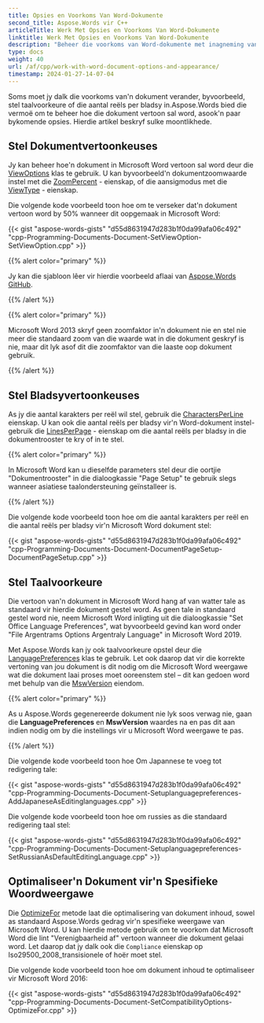 ```yaml
---
title: Opsies en Voorkoms Van Word-Dokumente
second_title: Aspose.Words vir C++
articleTitle: Werk Met Opsies en Voorkoms Van Word-Dokumente
linktitle: Werk Met Opsies en Voorkoms Van Word-Dokumente
description: "Beheer die voorkoms van Word-dokumente met inagneming van die verskil tussen verskillende Microsoft Word weergawes."
type: docs
weight: 40
url: /af/cpp/work-with-word-document-options-and-appearance/
timestamp: 2024-01-27-14-07-04
---
```


Soms moet jy dalk die voorkoms van'n dokument verander, byvoorbeeld, stel taalvoorkeure of die aantal reëls per bladsy in.Aspose.Words bied die vermoë om te beheer hoe die dokument vertoon sal word, asook'n paar bykomende opsies. Hierdie artikel beskryf sulke moontlikhede.

## Stel Dokumentvertoonkeuses

Jy kan beheer hoe'n dokument in Microsoft Word vertoon sal word deur die [ViewOptions](https://reference.aspose.com/words/cpp/aspose.words.settings/viewoptions/) klas te gebruik. U kan byvoorbeeld'n dokumentzoomwaarde instel met die [ZoomPercent](https://reference.aspose.com/words/cpp/aspose.words.settings/viewoptions/get_zoompercent/) - eienskap, of die aansigmodus met die [ViewType](https://reference.aspose.com/words/cpp/aspose.words.settings/viewoptions/get_viewtype/) - eienskap.

Die volgende kode voorbeeld toon hoe om te verseker dat'n dokument vertoon word by 50% wanneer dit oopgemaak in Microsoft Word:

{{< gist "aspose-words-gists" "d55d8631947d283b1f0da99afa06c492" "cpp-Programming-Documents-Document-SetViewOption-SetViewOption.cpp" >}}

{{% alert color="primary" %}}

Jy kan die sjabloon lêer vir hierdie voorbeeld aflaai van [Aspose.Words GitHub](https://github.com/aspose-words/Aspose.Words-for-C/tree/master/Examples).

{{% /alert %}}

{{% alert color="primary" %}}

Microsoft Word 2013 skryf geen zoomfaktor in'n dokument nie en stel nie meer die standaard zoom van die waarde wat in die dokument geskryf is nie, maar dit lyk asof dit die zoomfaktor van die laaste oop dokument gebruik.

{{% /alert %}}

## Stel Bladsyvertoonkeuses

As jy die aantal karakters per reël wil stel, gebruik die [CharactersPerLine](https://reference.aspose.com/words/cpp/aspose.words/pagesetup/get_charactersperline/) eienskap. U kan ook die aantal reëls per bladsy vir'n Word-dokument instel-gebruik die [LinesPerPage](https://reference.aspose.com/words/cpp/aspose.words/pagesetup/get_linesperpage/) - eienskap om die aantal reëls per bladsy in die dokumentrooster te kry of in te stel.

{{% alert color="primary" %}}

In Microsoft Word kan u dieselfde parameters stel deur die oortjie "Dokumentrooster" in die dialoogkassie "Page Setup" te gebruik slegs wanneer asiatiese taalondersteuning geïnstalleer is.

{{% /alert %}}

Die volgende kode voorbeeld toon hoe om die aantal karakters per reël en die aantal reëls per bladsy vir'n Microsoft Word dokument stel:

{{< gist "aspose-words-gists" "d55d8631947d283b1f0da99afa06c492" "cpp-Programming-Documents-Document-DocumentPageSetup-DocumentPageSetup.cpp" >}}

## Stel Taalvoorkeure

Die vertoon van'n dokument in Microsoft Word hang af van watter tale as standaard vir hierdie dokument gestel word. As geen tale in standaard gestel word nie, neem Microsoft Word inligting uit die dialoogkassie "Set Office Language Preferences", wat byvoorbeeld gevind kan word onder "File Argentrams Options Argentraly Language" in Microsoft Word 2019.

Met Aspose.Words kan jy ook taalvoorkeure opstel deur die [LanguagePreferences](https://reference.aspose.com/words/cpp/aspose.words.loading/languagepreferences/) klas te gebruik. Let ook daarop dat vir die korrekte vertoning van jou dokument is dit nodig om die Microsoft Word weergawe wat die dokument laai proses moet ooreenstem stel – dit kan gedoen word met behulp van die [MswVersion](https://reference.aspose.com/words/cpp/aspose.words.loading/loadoptions/get_mswversion/) eiendom.

{{% alert color="primary" %}}

As u Aspose.Words gegenereerde dokument nie lyk soos verwag nie, gaan die **LanguagePreferences** en **MswVersion** waardes na en pas dit aan indien nodig om by die instellings vir u Microsoft Word weergawe te pas.

{{% /alert %}}

Die volgende kode voorbeeld toon hoe Om Japannese te voeg tot redigering tale:

{{< gist "aspose-words-gists" "d55d8631947d283b1f0da99afa06c492" "cpp-Programming-Documents-Document-Setuplanguagepreferences-AddJapaneseAsEditinglanguages.cpp" >}}

Die volgende kode voorbeeld toon hoe om russies as die standaard redigering taal stel:

{{< gist "aspose-words-gists" "d55d8631947d283b1f0da99afa06c492" "cpp-Programming-Documents-Document-Setuplanguagepreferences-SetRussianAsDefaultEditingLanguage.cpp" >}}

## Optimaliseer'n Dokument vir'n Spesifieke Woordweergawe

Die [OptimizeFor](https://reference.aspose.com/words/cpp/aspose.words.settings/compatibilityoptions/optimizefor/) metode laat die optimalisering van dokument inhoud, sowel as standaard Aspose.Words gedrag vir'n spesifieke weergawe van Microsoft Word. U kan hierdie metode gebruik om te voorkom dat Microsoft Word die lint "Verenigbaarheid af" vertoon wanneer die dokument gelaai word. Let daarop dat jy dalk ook die `Compliance` eienskap op Iso29500_2008_transisionele of hoër moet stel.

Die volgende kode voorbeeld toon hoe om dokument inhoud te optimaliseer vir Microsoft Word 2016:

{{< gist "aspose-words-gists" "d55d8631947d283b1f0da99afa06c492" "cpp-Programming-Documents-Document-SetCompatibilityOptions-OptimizeFor.cpp" >}}
